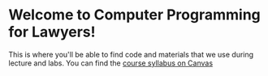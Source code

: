 # Welcome to Computer Programming for Lawyers!
This is where you'll be able to find code and materials that we use during lecture and labs. You can find the [course syllabus on Canvas]("https://georgetown.instructure.com/courses/195784/assignments/syllabus") 
